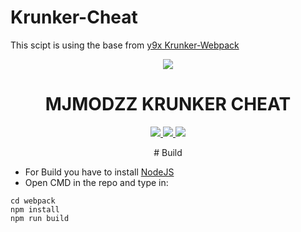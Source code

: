 # Krunker-Cheat
This scipt is using the base from [y9x Krunker-Webpack](https://github.com/y9x/webpack)
<p align="center">
  <img src="https://preview.redd.it/t16f28aikj631.png?auto=webp&s=885422d2878f31190e8646cf4be2a79df9a0be0d">
</p>

<h1 align="center">MJMODZZ KRUNKER CHEAT</h1>
<p align="center">
  <a href="https://www.nodejs.org">
    <img src="https://camo.githubusercontent.com/83faebaff1c119eeaad7edef2bc4079c6b500d0d2fe63871b33453aaffc6cb9b/68747470733a2f2f696d672e736869656c64732e696f2f6769746875622f6c616e6775616765732f746f702f5264696d6f2f446973636f72642d496e6a656374696f6e3f7374796c653d666c61742d737175617265">
  </a>
  </a>
  <a href="https://github.com/MJMODZZ">
    <img src="https://img.shields.io/github/repo-size/MJMODZZ/Krunker-Cheat.svg?label=Repo%20size&style=flat-square">
  </a>
  <a href="https://github.com/MJMODZZ">
    <img src="https://gpvc.arturio.dev/MJMODZZ">
  </a>
  </a>
</p>

<p align="center">

</p>
<p align="center">
# Build

- For Build you have to install [NodeJS](https://nodejs.org)
- Open CMD in the repo and type in:
```nodejs
cd webpack
npm install
npm run build
```
